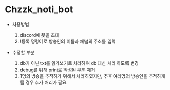 # Chzzk_noti_bot
- 사용방법
  1. discord에 봇을 초대
  2. !등록 명령어로 방송인의 이름과 채널의 주소를 입력

- 수정할 부분
  1. db가 아닌 txt를 읽기쓰기로 처리하여 db 대신 처리 하도록 변경
  2. debug를 위해 print로 작성된 부분 제거
  3. 1명의 방송을 추적하기 위해서 처리하였지만, 추후 여러명의 방송인을 추적하게 될 경우 추가 처리가 필요
